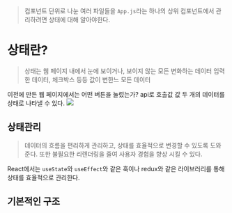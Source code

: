> 컴포넌트 단위로 나눈 여러 파일들을 `App.js`라는 하나의 상위 컴포넌트에서 관리하려면 상태에 대해 알아야한다.

# 상태란?
> 상태는 웹 페이지 내에서 눈에 보이거나, 보이지 않는 모든 변화하는 데이터
> 입력한 데이터, 체크박스 등등 값이 변한느 모든 데이터


이전에 만든 웹 페이지에서는 어떤 버튼을 눌렀는가? api로 호출값 값 
두 개의 데이터를 상태로 나타낼 수 있다.
![](https://i.imgur.com/mtX8toe.png)

## 상태관리
> 데이터의 흐름을 편리하게 관리하고, 상태를 효율적으로 변경할 수 있도록 도와준다.
> 또한 불필요한 리렌더링을 줄여 사용자 경험을 향상 시킬 수 있다.

React에서는 `useState`와 `useEffect`와 같은 훅이나 redux와 같은 라이브러리를 통해 상태를 효율적으로 관리한다.

## 기본적인 구조